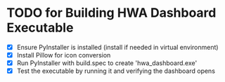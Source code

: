 # TODO for Building HWA Dashboard Executable

- [x] Ensure PyInstaller is installed (install if needed in virtual environment)
- [x] Install Pillow for icon conversion
- [x] Run PyInstaller with build.spec to create 'hwa_dashboard.exe'
- [x] Test the executable by running it and verifying the dashboard opens
